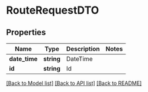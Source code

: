 # RouteRequestDTO

## Properties
Name | Type | Description | Notes
------------ | ------------- | ------------- | -------------
**date_time** | **string** | DateTime | 
**id** | **string** | Id | 

[[Back to Model list]](../../README.md#documentation-for-models) [[Back to API list]](../../README.md#documentation-for-api-endpoints) [[Back to README]](../../README.md)

